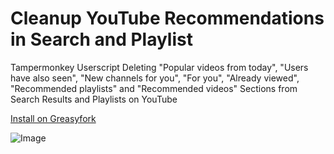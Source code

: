 # Cleanup YouTube Recommendations in Search and Playlist
Tampermonkey Userscript Deleting "Popular videos from today", "Users have also seen", "New channels for you", "For you", "Already viewed", "Recommended playlists" and "Recommended videos" Sections from Search Results and Playlists on YouTube

[Install on Greasyfork](https://greasyfork.org/scripts/436569)

![Image](image.jpg)
